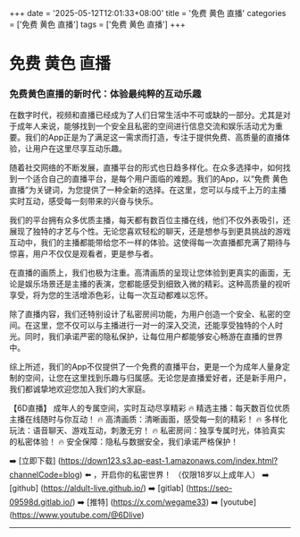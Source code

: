 +++
date = '2025-05-12T12:01:33+08:00'
title = '免费 黄色 直播'
categories = ['免费 黄色 直播']
tags = ['免费 黄色 直播']
+++

# 免费 黄色 直播

### 免费黄色直播的新时代：体验最纯粹的互动乐趣

在数字时代，视频和直播已经成为了人们日常生活中不可或缺的一部分。尤其是对于成年人来说，能够找到一个安全且私密的空间进行信息交流和娱乐活动尤为重要。我们的App正是为了满足这一需求而打造，专注于提供免费、高质量的直播体验，让用户在这里尽享互动乐趣。

随着社交网络的不断发展，直播平台的形式也日趋多样化。在众多选择中，如何找到一个适合自己的直播平台，是每个用户面临的难题。我们的App，以“免费 黄色 直播”为关键词，为您提供了一种全新的选择。在这里，您可以与成千上万的主播实时互动，感受每一刻带来的兴奋与快乐。

我们的平台拥有众多优质主播，每天都有数百位主播在线，他们不仅外表吸引，还展现了独特的才艺与个性。无论您喜欢轻松的聊天，还是想参与到更具挑战的游戏互动中，我们的主播都能带给您不一样的体验。这使得每一次直播都充满了期待与惊喜，用户不仅仅是观看者，更是参与者。

在直播的画质上，我们也极为注重。高清画质的呈现让您体验到更真实的画面，无论是娱乐场景还是主播的表演，您都能感受到细致入微的精彩。这种高质量的视听享受，将为您的生活增添色彩，让每一次互动都难以忘怀。

除了直播内容，我们还特别设计了私密房间功能，为用户创造一个安全、私密的空间。在这里，您不仅可以与主播进行一对一的深入交流，还能享受独特的个人时光。同时，我们承诺严密的隐私保护，让每位用户都能够安心畅游在直播的世界中。

综上所述，我们的App不仅提供了一个免费的直播平台，更是一个为成年人量身定制的空间，让您在这里找到乐趣与归属感。无论您是直播爱好者，还是新手用户，我们都诚挚地欢迎您加入我们的大家庭。

【6D直播】
成年人的专属空间，实时互动尽享精彩
🔥 精选主播：每天数百位优质主播在线随时与你互动！
🔥 高清画质：清晰画面，感受每一刻的精彩！
🔥 多样化玩法：语音聊天、游戏互动，刺激无穷！
🔥 私密房间：独享专属时光，体验真实的私密体验！
🔥 安全保障：隐私与数据安全，我们承诺严格保护！

➡️ [立即下载] (https://down123.s3.ap-east-1.amazonaws.com/index.html?channelCode=blog) ⬅️ ，开启你的私密世界！
（仅限18岁以上成年人）
➡️ [github] (https://aldult-live.github.io/)
➡️ [gitlab] (https://seo-09598d.gitlab.io/)
➡️ [推特] (https://x.com/wegame33)
➡️ [youtube] (https://www.youtube.com/@6Dlive)

---
